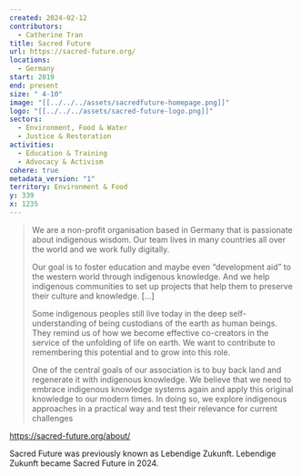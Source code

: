 ```yaml
---
created: 2024-02-12
contributors:
  - Catherine Tran
title: Sacred Future
url: https://sacred-future.org/
locations:
  - Germany
start: 2019
end: present
size: " 4-10"
image: "[[../../../assets/sacredfuture-homepage.png]]"
logo: "[[../../../assets/sacred-future-logo.png]]"
sectors:
  - Environment, Food & Water
  - Justice & Restoration
activities:
  - Education & Training
  - Advocacy & Activism
cohere: true
metadata_version: "1"
territory: Environment & Food
y: 339
x: 1235
---
```


>We are a non-profit organisation based in Germany that is passionate about indigenous wisdom. Our team lives in many countries all over the world and we work fully digitally.
>
>Our goal is to foster education and maybe even “development aid” to the western world through indigenous knowledge. And we help indigenous communities to set up projects that help them to preserve their culture and knowledge. [...]
>
>Some indigenous peoples still live today in the deep self-understanding of being custodians of the earth as human beings. They remind us of how we become effective co-creators in the service of the unfolding of life on earth. We want to contribute to remembering this potential and to grow into this role.
>
>One of the central goals of our association is to buy back land and regenerate it with indigenous knowledge. We believe that we need to embrace indigenous knowledge systems again and apply this original knowledge to our modern times. In doing so, we explore indigenous approaches in a practical way and test their relevance for current challenges

https://sacred-future.org/about/

Sacred Future was previously known as Lebendige Zukunft. Lebendige Zukunft became Sacred Future in 2024.









